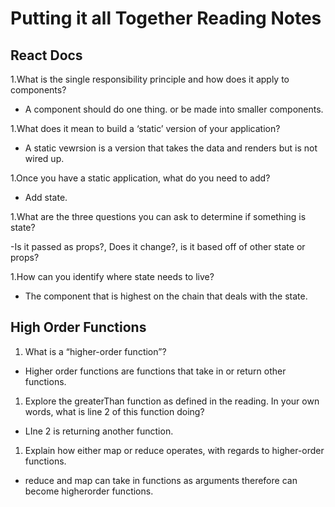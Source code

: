# Putting it all Together Reading Notes

## React Docs

1.What is the single responsibility principle and how does it apply to components?

- A component should do one thing. or be made into smaller components.

1.What does it mean to build a ‘static’ version of your application?

- A static vewrsion is a version that takes the data and renders but is not wired up.

1.Once you have a static application, what do you need to add?

- Add state.

1.What are the three questions you can ask to determine if something is state?

-Is it passed as props?, Does it change?, is it based off of other state or props?

1.How can you identify where state needs to live?

- The component that is highest on the chain that deals with the state.

## High Order Functions

1. What is a “higher-order function”?

- Higher order functions are  functions that take in or return other functions.

1. Explore the greaterThan function as defined in the reading. In your own words, what is line 2 of this function doing?

- LIne 2 is returning another function.

1. Explain how either map or reduce operates, with regards to higher-order functions.

- reduce and map can take in functions as arguments therefore can become higherorder functions.
